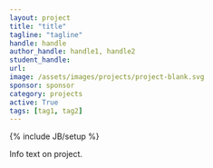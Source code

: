 ```yaml
---
layout: project
title: "title"
tagline: "tagline"
handle: handle
author_handle: handle1, handle2
student_handle: 
url: 
image: /assets/images/projects/project-blank.svg
sponsor: sponsor
category: projects
active: True
tags: [tag1, tag2]
---
```

{% include JB/setup %}

Info text on project.